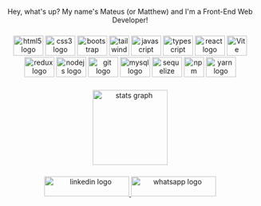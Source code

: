 <p align="center">Hey, what's up? My name's Mateus (or Matthew) and I'm a Front-End Web Developer!</p>

###

<div align="center">
  <img src="https://cdn.jsdelivr.net/gh/devicons/devicon/icons/html5/html5-original.svg" height="40" width="60" alt="html5 logo"  />
  <img src="https://cdn.jsdelivr.net/gh/devicons/devicon/icons/css3/css3-original.svg" height="40" width="60" alt="css3 logo"  />
  <img src="https://cdn.jsdelivr.net/gh/devicons/devicon/icons/bootstrap/bootstrap-original.svg" height="40" width="60" alt="bootstrap logo"  />
  <img src="https://cdn.jsdelivr.net/gh/devicons/devicon/icons/tailwindcss/tailwindcss-original-wordmark.svg" height="40" alt="tailwindcss logo"  />
  <img src="https://cdn.jsdelivr.net/gh/devicons/devicon/icons/javascript/javascript-original.svg" height="40" width="60" alt="javascript logo"  />
  <img src="https://cdn.jsdelivr.net/gh/devicons/devicon/icons/typescript/typescript-original.svg" height="40" width="60" alt="typescript logo"  />
  <img src="https://cdn.jsdelivr.net/gh/devicons/devicon/icons/react/react-original.svg" height="40" width="60" alt="react logo"  />
  <img width="40" src="https://github.com/marwin1991/profile-technology-icons/assets/62091613/b40892ef-efb8-4b0e-a6b5-d1cfc2f3fc35" alt="Vite" title="Vite"/>
  <img src="https://cdn.jsdelivr.net/gh/devicons/devicon/icons/redux/redux-original.svg" height="40" width="60" alt="redux logo"  />
  <img src="https://cdn.jsdelivr.net/gh/devicons/devicon/icons/nodejs/nodejs-original.svg" height="40" width="60" alt="nodejs logo"  />
  <img src="https://cdn.jsdelivr.net/gh/devicons/devicon/icons/git/git-original.svg" height="40" width="60" alt="git logo"  />
  <img src="https://cdn.jsdelivr.net/gh/devicons/devicon/icons/mysql/mysql-original.svg" height="40" width="60" alt="mysql logo"  />
  <img src="https://cdn.jsdelivr.net/gh/devicons/devicon/icons/sequelize/sequelize-original.svg" height="40" width="60" alt="sequelize logo"  />
  <img width="40" src="https://user-images.githubusercontent.com/25181517/121401671-49102800-c959-11eb-9f6f-74d49a5e1774.png" alt="npm" title="npm"/>
  <img src="https://cdn.jsdelivr.net/gh/devicons/devicon/icons/yarn/yarn-original.svg" height="40" width="60" alt="yarn logo"  />
</div>

###

<div align="center">
  <img src="https://github-readme-stats.vercel.app/api?hide_title=false&hide_rank=false&show_icons=true&include_all_commits=true&count_private=true&disable_animations=false&theme=dracula&locale=en&hide_border=true&username=mateusrenhe" height="150" alt="stats graph"  />
</div>

###

<div align="center">
  <a href="https://www.linkedin.com/in/mateus-jorge-renhe-650b07128/" target="_blank">
    <img src="https://raw.githubusercontent.com/maurodesouza/profile-readme-generator/master/src/assets/icons/social/linkedin/default.svg" width="170" height="40" alt="linkedin logo"  />
  </a>
  <a href="https://wa.me/5531986068222" target="_blank">
    <img src="https://raw.githubusercontent.com/maurodesouza/profile-readme-generator/master/src/assets/icons/social/whatsapp/default.svg" width="170" height="40" alt="whatsapp logo"  />
  </a>
</div>

###
